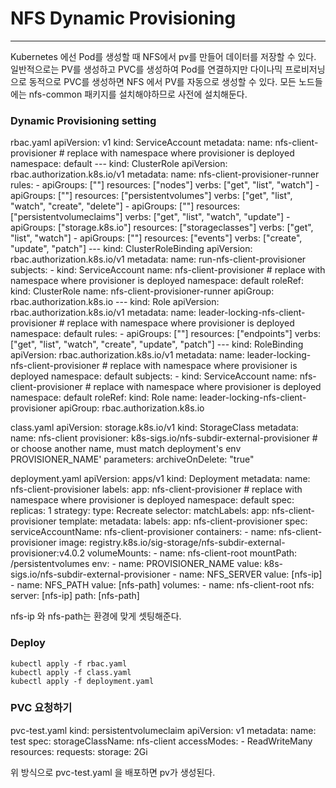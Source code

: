 # NFS Dynamic Provisioning
- - -

Kubernetes 에선 Pod를 생성할 때 NFS에서 pv를 만들어 데이터를 저장할 수 있다.
일반적으로는 PV를 생성하고 PVC를 생성하여 Pod를 연결하지만 다이나믹 프로비저닝으로 동적으로 PVC를 생성하면 NFS 에서 PV를 자동으로 생성할 수 있다.
모든 노드들에는 nfs-common 패키지를 설치해야하므로 사전에 설치해둔다.

### Dynamic Provisioning setting

rbac.yaml
	apiVersion: v1
	kind: ServiceAccount
	metadata:
	  name: nfs-client-provisioner
	  # replace with namespace where provisioner is deployed
	  namespace: default
	---
	kind: ClusterRole
	apiVersion: rbac.authorization.k8s.io/v1
	metadata:
	  name: nfs-client-provisioner-runner
	rules:
	  - apiGroups: [""]
		resources: ["nodes"]
		verbs: ["get", "list", "watch"]
	  - apiGroups: [""]
		resources: ["persistentvolumes"]
		verbs: ["get", "list", "watch", "create", "delete"]
	  - apiGroups: [""]
		resources: ["persistentvolumeclaims"]
		verbs: ["get", "list", "watch", "update"]
	  - apiGroups: ["storage.k8s.io"]
		resources: ["storageclasses"]
		verbs: ["get", "list", "watch"]
	  - apiGroups: [""]
		resources: ["events"]
		verbs: ["create", "update", "patch"]
	---
	kind: ClusterRoleBinding
	apiVersion: rbac.authorization.k8s.io/v1
	metadata:
	  name: run-nfs-client-provisioner
	subjects:
	  - kind: ServiceAccount
		name: nfs-client-provisioner
		# replace with namespace where provisioner is deployed
		namespace: default
	roleRef:
	  kind: ClusterRole
	  name: nfs-client-provisioner-runner
	  apiGroup: rbac.authorization.k8s.io
	---
	kind: Role
	apiVersion: rbac.authorization.k8s.io/v1
	metadata:
	  name: leader-locking-nfs-client-provisioner
	  # replace with namespace where provisioner is deployed
	  namespace: default
	rules:
	  - apiGroups: [""]
		resources: ["endpoints"]
		verbs: ["get", "list", "watch", "create", "update", "patch"]
	---
	kind: RoleBinding
	apiVersion: rbac.authorization.k8s.io/v1
	metadata:
	  name: leader-locking-nfs-client-provisioner
	  # replace with namespace where provisioner is deployed
	  namespace: default
	subjects:
	  - kind: ServiceAccount
		name: nfs-client-provisioner
		# replace with namespace where provisioner is deployed
		namespace: default
	roleRef:
	  kind: Role
	  name: leader-locking-nfs-client-provisioner
	  apiGroup: rbac.authorization.k8s.io


class.yaml
	apiVersion: storage.k8s.io/v1
	kind: StorageClass
	metadata:
	  name: nfs-client
	provisioner: k8s-sigs.io/nfs-subdir-external-provisioner # or choose another name, must match deployment's env PROVISIONER_NAME'
	parameters:
	  archiveOnDelete: "true"


deployment.yaml
	apiVersion: apps/v1
	kind: Deployment
	metadata:
	  name: nfs-client-provisioner
	  labels:
		app: nfs-client-provisioner
	  # replace with namespace where provisioner is deployed
	  namespace: default
	spec:
	  replicas: 1
	  strategy:
		type: Recreate
	  selector:
		matchLabels:
		  app: nfs-client-provisioner
	  template:
		metadata:
		  labels:
			app: nfs-client-provisioner
		spec:
		  serviceAccountName: nfs-client-provisioner
		  containers:
			- name: nfs-client-provisioner
			  image: registry.k8s.io/sig-storage/nfs-subdir-external-provisioner:v4.0.2
			  volumeMounts:
				- name: nfs-client-root
				  mountPath: /persistentvolumes
			  env:
				- name: PROVISIONER_NAME
				  value: k8s-sigs.io/nfs-subdir-external-provisioner
				- name: NFS_SERVER
				  value: [nfs-ip]
				- name: NFS_PATH
				  value: [nfs-path]
		  volumes:
			- name: nfs-client-root
			  nfs:
				server: [nfs-ip]
				path: [nfs-path]

nfs-ip 와 nfs-path는 환경에 맞게 셋팅해준다.

### Deploy
	kubectl apply -f rbac.yaml
	kubectl apply -f class.yaml
	kubectl apply -f deployment.yaml
	
### PVC 요청하기

pvc-test.yaml
	kind: persistentvolumeclaim
	apiVersion: v1
	metadata:
	  name: test
	spec:
	  storageClassName: nfs-client
	  accessModes:
	    - ReadWriteMany
	  resources:
	    requests:
		  storage: 2Gi

위 방식으로 pvc-test.yaml 을 배포하면 pv가 생성된다.